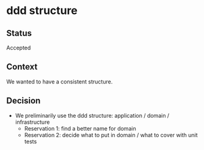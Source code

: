 # ddd structure

## Status

Accepted

## Context

We wanted to have a consistent structure.

## Decision

* We preliminarily use the ddd structure: application / domain / infrastructure
  * Reservation 1: find a better name for domain
  * Reservation 2: decide what to put in domain / what to cover with unit tests
  


